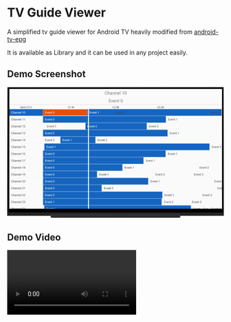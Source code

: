 # TV Guide Viewer

A simplified tv guide viewer for Android TV heavily modified
from [android-tv-epg](https://github.com/korre/android-tv-epg)

It is available as Library and it can be used in any project easily.

## Demo Screenshot

![Screenshot](demo.png)

## Demo Video
![Video](demo.mp4)


